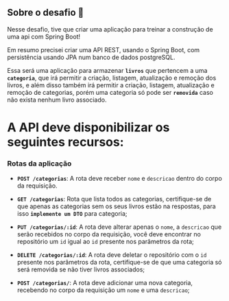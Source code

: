 
##  Sobre o desafio 🚀

 Nesse desafio, tive que criar uma aplicação para treinar a construção de uma api com Spring Boot!

 Em resumo precisei criar uma API REST, usando o Spring Boot, com persistência usando JPA num banco de dados postgreSQL.


Essa será uma aplicação para armazenar **`livros`** que pertencem a uma **`categoria`**, que irá permitir a criação, listagem, atualização e remoção dos livros, e além disso também irá permitir a criação, listagem, 
 atualização e remoção de categorias, porém uma categoria só pode ser **`removida`** caso não exista nenhum livro associado.


# A API deve disponibilizar os seguintes recursos:

### Rotas da aplicação

- **`POST /categorias`**: A rota deve receber `nome` e `descricao` dentro do corpo da requisição.

- **`GET /categorias`**: Rota que lista todos as categorias, certifique-se de que apenas as categorias sem os seus livros estão na respostas, para isso **`implemente um DTO`** para categoria;

- **`PUT /categorias/:id`**: A rota deve alterar apenas o `nome`, a `descricao` que serão recebidos no corpo da requisição, você deve encontrar no repositório um `id` igual ao `id` presente nos parâmetros da rota;

- **`DELETE /categorias/:id`**: A rota deve deletar o repositório com o `id` presente nos parâmetros da rota, certifique-se de que uma categoria só será removida se não tiver livros associados;

- **`POST /categorias/`**: A rota deve adicionar uma nova categoria, recebendo no corpo da requisição um `nome` e uma `descricao`;







